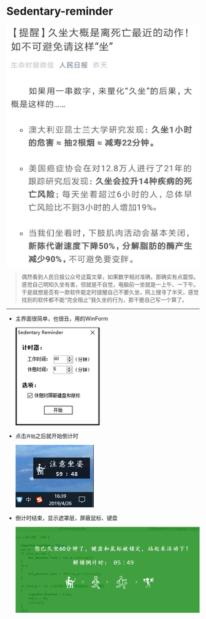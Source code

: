 # Sedentary-reminder


![](.\ScreenShot\0.png)

> ​	偶然看到人民日报公众号这篇文章，如果数字相对准确，那确实有点震惊。感觉自己明知久坐有害，但就是不自觉，电脑前一坐就是一上午、一下午。于是就想是否有一款软件能定时提醒自己不要久坐，网上搜寻了半天，感觉找到的软件都不能“完全阻止”我久坐的行为，那干脆自己写一个算了。

---

* 主界面很简单，也很丑，用的WinForm

  ![](.\ScreenShot\1.png)

* 点击`开始`之后就开始倒计时

  ![](.\ScreenShot\2.png)

* 倒计时结束，显示遮罩层，屏蔽鼠标、键盘

  ![](.\ScreenShot\3.png)